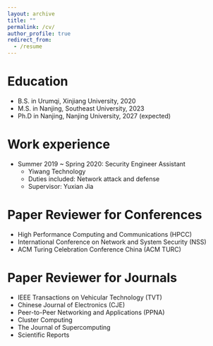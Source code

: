 ```yaml
---
layout: archive
title: ""
permalink: /cv/
author_profile: true
redirect_from:
  - /resume
---
```


Education
======
* B.S. in Urumqi, Xinjiang University, 2020
* M.S. in Nanjing, Southeast University, 2023
* Ph.D in Nanjing, Nanjing University, 2027 (expected)

Work experience
======
* Summer 2019 ~ Spring 2020: Security Engineer Assistant
  * Yiwang Technology
  * Duties included: Network attack and defense
  * Supervisor: Yuxian Jia

# Paper Reviewer for Conferences

- High Performance Computing and Communications (HPCC)
- International Conference on Network and System Security (NSS)
- ACM Turing Celebration Conference China (ACM TURC)

# Paper Reviewer for Journals

- IEEE Transactions on Vehicular Technology (TVT)
- Chinese Journal of Electronics (CJE)
- Peer-to-Peer Networking and Applications (PPNA)
- Cluster Computing
- The Journal of Supercomputing
- Scientific Reports